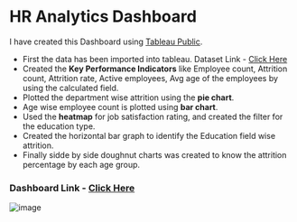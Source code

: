# HR Analytics Dashboard

I have created this Dashboard using [Tableau Public](https://public.tableau.com/app/discover).

- First the data has been imported into tableau. Dataset Link - [Click Here](https://github.com/IamJafar/HR_Analytics/blob/main/HR%20Data.xlsx)
- Created the **Key Performance Indicators** like Employee count, Attrition count, Attrition rate, Active employees, Avg age of the employees by using the calculated field.
- Plotted the department wise attrition using the **pie chart**.
- Age wise employee count is plotted using **bar chart**.
- Used the **heatmap** for job satisfaction rating, and created the filter for the education type.
- Created the horizontal bar graph to identify the Education field wise attrition.
- Finally sidde by side doughnut charts was created to know the attrition percentage by each age group.
  
### Dashboard Link - [Click Here](https://public.tableau.com/app/profile/jafar.hussain5161/viz/HRAnalytics_16874299516100/HRAnalyticsDashboard)


![image](https://github.com/IamJafar/HR_Analytics/assets/121713702/3a2d2ebe-da89-4486-bc6f-e6fc631f9aab)
